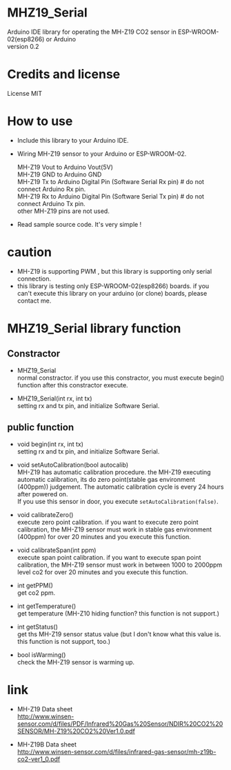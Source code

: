 # MHZ19_Serial 
Arduino IDE library for operating the MH-Z19 CO2 sensor in ESP-WROOM-02(esp8266) or Arduino  
version 0.2

# Credits and license  
License MIT

# How to use

* Include this library to your Arduino IDE.
* Wiring MH-Z19 sensor to your Arduino or ESP-WROOM-02.

    MH-Z19 Vout to Arduino Vout(5V)  
    MH-Z19 GND  to Arduino GND  
    MH-Z19 Tx   to Arduino Digital Pin (Software Serial Rx pin)  # do not connect Arduino Rx pin.  
    MH-Z19 Rx   to Arduino Digital Pin (Software Serial Tx pin)  # do not connect Arduino Tx pin.  
    other MH-Z19 pins are not used.  

* Read sample source code. It's very simple !

# caution

* MH-Z19 is supporting PWM , but this library is supporting only serial connection. 
* this library is testing only ESP-WROOM-02(esp8266) boards. if you can't execute this library on your arduino (or clone) boards, please contact me.


# MHZ19_Serial library function

## Constractor

* MHZ19_Serial  
  normal constractor. if you use this constractor, you must execute begin() function after this constractor execute.

* MHZ19_Serial(int rx, int tx)  
  setting rx and tx pin, and initialize Software Serial.

## public function

* void begin(int rx, int tx)  
  setting rx and tx pin, and initialize Software Serial.
  
* void setAutoCalibration(bool autocalib)  
  MH-Z19 has automatic calibration procedure. the MH-Z19 executing automatic calibration, its do zero point(stable gas environment (400ppm)) judgement.
  The automatic calibration cycle is every 24 hours after powered on.  
  If you use this sensor in door, you execute `setAutoCalibration(false)`.

* void calibrateZero()  
  execute zero point calibration. 
  if you want to execute zero point calibration, the MH-Z19 sensor must work in stable gas environment (400ppm) for over 20 minutes and you execute this function.

* void calibrateSpan(int ppm)  
  execute span point calibration.
  if you want to execute span point calibration, the MH-Z19 sensor must work in between 1000 to 2000ppm level co2 for over 20 minutes and you execute this function.
  
* int getPPM()  
  get co2 ppm.
  
* int getTemperature()  
  get temperature (MH-Z10 hiding function?  this function is not support.)

* int getStatus()  
  get ths MH-Z19 sensor status value (but I don't know what this value is. this function is not support, too.)

* bool isWarming()  
  check the MH-Z19 sensor is warming up.

# link
* MH-Z19 Data sheet  
  http://www.winsen-sensor.com/d/files/PDF/Infrared%20Gas%20Sensor/NDIR%20CO2%20SENSOR/MH-Z19%20CO2%20Ver1.0.pdf

* MH-Z19B Data sheet  
  http://www.winsen-sensor.com/d/files/infrared-gas-sensor/mh-z19b-co2-ver1_0.pdf

